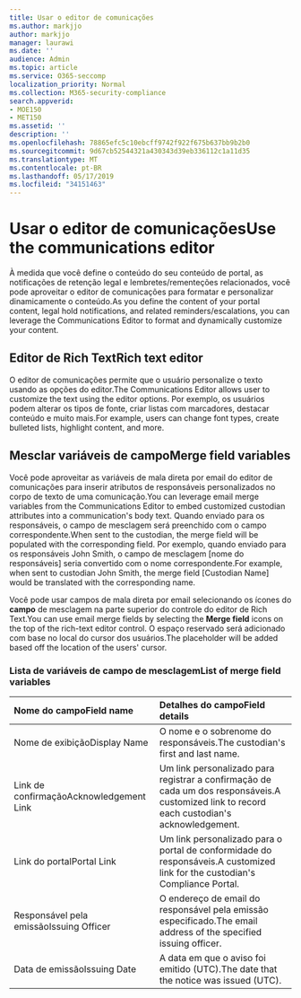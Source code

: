 ```yaml
---
title: Usar o editor de comunicações
ms.author: markjjo
author: markjjo
manager: laurawi
ms.date: ''
audience: Admin
ms.topic: article
ms.service: O365-seccomp
localization_priority: Normal
ms.collection: M365-security-compliance
search.appverid:
- MOE150
- MET150
ms.assetid: ''
description: ''
ms.openlocfilehash: 78865efc5c10ebcff9742f922f675b637bb9b2b0
ms.sourcegitcommit: 9d67cb52544321a430343d39eb336112c1a11d35
ms.translationtype: MT
ms.contentlocale: pt-BR
ms.lasthandoff: 05/17/2019
ms.locfileid: "34151463"
---
```

# <a name="use-the-communications-editor"></a><span data-ttu-id="c8bd4-102">Usar o editor de comunicações</span><span class="sxs-lookup"><span data-stu-id="c8bd4-102">Use the communications editor</span></span>

<span data-ttu-id="c8bd4-103">À medida que você define o conteúdo do seu conteúdo de portal, as notificações de retenção legal e lembretes/rementeções relacionados, você pode aproveitar o editor de comunicações para formatar e personalizar dinamicamente o conteúdo.</span><span class="sxs-lookup"><span data-stu-id="c8bd4-103">As you define the content of your portal content, legal hold notifications, and related reminders/escalations, you can leverage the Communications Editor to format and dynamically customize your content.</span></span>

## <a name="rich-text-editor"></a><span data-ttu-id="c8bd4-104">Editor de Rich Text</span><span class="sxs-lookup"><span data-stu-id="c8bd4-104">Rich text editor</span></span> 

<span data-ttu-id="c8bd4-105">O editor de comunicações permite que o usuário personalize o texto usando as opções do editor.</span><span class="sxs-lookup"><span data-stu-id="c8bd4-105">The Communications Editor allows user to customize the text using the editor options.</span></span> <span data-ttu-id="c8bd4-106">Por exemplo, os usuários podem alterar os tipos de fonte, criar listas com marcadores, destacar conteúdo e muito mais.</span><span class="sxs-lookup"><span data-stu-id="c8bd4-106">For example, users can change font types, create bulleted lists, highlight content, and more.</span></span> 

## <a name="merge-field-variables"></a><span data-ttu-id="c8bd4-107">Mesclar variáveis de campo</span><span class="sxs-lookup"><span data-stu-id="c8bd4-107">Merge field variables</span></span>

<span data-ttu-id="c8bd4-108">Você pode aproveitar as variáveis de mala direta por email do editor de comunicações para inserir atributos de responsáveis personalizados no corpo de texto de uma comunicação.</span><span class="sxs-lookup"><span data-stu-id="c8bd4-108">You can leverage email merge variables from the Communications Editor to embed customized custodian attributes into a communication's body text.</span></span> <span data-ttu-id="c8bd4-109">Quando enviado para os responsáveis, o campo de mesclagem será preenchido com o campo correspondente.</span><span class="sxs-lookup"><span data-stu-id="c8bd4-109">When sent to the custodian, the merge field will be populated with the corresponding field.</span></span> <span data-ttu-id="c8bd4-110">Por exemplo, quando enviado para os responsáveis John Smith, o campo de mesclagem [nome do responsáveis] seria convertido com o nome correspondente.</span><span class="sxs-lookup"><span data-stu-id="c8bd4-110">For example, when sent to custodian John Smith, the merge field [Custodian Name] would be translated with the corresponding name.</span></span> 

<span data-ttu-id="c8bd4-111">Você pode usar campos de mala direta por email selecionando os ícones do **campo** de mesclagem na parte superior do controle do editor de Rich Text.</span><span class="sxs-lookup"><span data-stu-id="c8bd4-111">You can use email merge fields by selecting the **Merge field** icons on the top of the rich-text editor control.</span></span> <span data-ttu-id="c8bd4-112">O espaço reservado será adicionado com base no local do cursor dos usuários.</span><span class="sxs-lookup"><span data-stu-id="c8bd4-112">The placeholder will be added based off the location of the users' cursor.</span></span> 

### <a name="list-of-merge-field-variables"></a><span data-ttu-id="c8bd4-113">Lista de variáveis de campo de mesclagem</span><span class="sxs-lookup"><span data-stu-id="c8bd4-113">List of merge field variables</span></span>

| <span data-ttu-id="c8bd4-114">Nome do campo</span><span class="sxs-lookup"><span data-stu-id="c8bd4-114">Field name</span></span>                  | <span data-ttu-id="c8bd4-115">Detalhes do campo</span><span class="sxs-lookup"><span data-stu-id="c8bd4-115">Field details</span></span> | 
| :------------------- | :------------------- |
| <span data-ttu-id="c8bd4-116">Nome de exibição</span><span class="sxs-lookup"><span data-stu-id="c8bd4-116">Display Name</span></span>  | <span data-ttu-id="c8bd4-117">O nome e o sobrenome do responsáveis.</span><span class="sxs-lookup"><span data-stu-id="c8bd4-117">The custodian's first and last name.</span></span> | 
| <span data-ttu-id="c8bd4-118">Link de confirmação</span><span class="sxs-lookup"><span data-stu-id="c8bd4-118">Acknowledgement Link</span></span> | <span data-ttu-id="c8bd4-119">Um link personalizado para registrar a confirmação de cada um dos responsáveis.</span><span class="sxs-lookup"><span data-stu-id="c8bd4-119">A customized link to record each custodian's acknowledgement.</span></span>|                 |
| <span data-ttu-id="c8bd4-120">Link do portal</span><span class="sxs-lookup"><span data-stu-id="c8bd4-120">Portal Link</span></span>     | <span data-ttu-id="c8bd4-121">Um link personalizado para o portal de conformidade do responsáveis.</span><span class="sxs-lookup"><span data-stu-id="c8bd4-121">A customized link for the custodian's Compliance Portal.</span></span>|                |
| <span data-ttu-id="c8bd4-122">Responsável pela emissão</span><span class="sxs-lookup"><span data-stu-id="c8bd4-122">Issuing Officer</span></span>                   | <span data-ttu-id="c8bd4-123">O endereço de email do responsável pela emissão especificado.</span><span class="sxs-lookup"><span data-stu-id="c8bd4-123">The email address of the specified issuing officer.</span></span>|                   |
| <span data-ttu-id="c8bd4-124">Data de emissão</span><span class="sxs-lookup"><span data-stu-id="c8bd4-124">Issuing Date</span></span>                   | <span data-ttu-id="c8bd4-125">A data em que o aviso foi emitido (UTC).</span><span class="sxs-lookup"><span data-stu-id="c8bd4-125">The date that the notice was issued (UTC).</span></span>              |